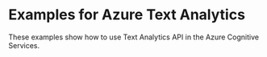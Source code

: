# Examples for Azure Text Analytics
These examples show how to use Text Analytics API in the Azure Cognitive Services.
